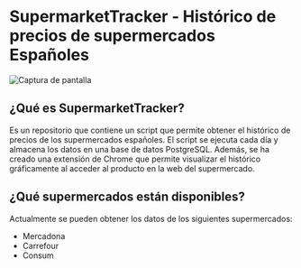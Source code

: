 # SupermarketTracker - Histórico de precios de supermercados Españoles

![Captura de pantalla](assets/sceenshot.jpg)

## ¿Qué es SupermarketTracker?

Es un repositorio que contiene un script que permite obtener el histórico de precios de los supermercados españoles. El script se ejecuta cada día y almacena los datos en una base de datos PostgreSQL.
Además, se ha creado una extensión de Chrome que permite visualizar el histórico gráficamente al acceder al producto en la web del supermercado.

## ¿Qué supermercados están disponibles?

Actualmente se pueden obtener los datos de los siguientes supermercados:

- Mercadona
- Carrefour
- Consum
